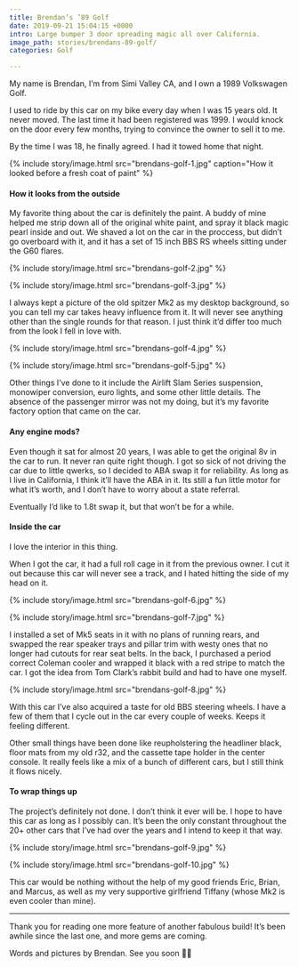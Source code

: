 ```yaml
---
title: Brendan’s ’89 Golf
date: 2019-09-21 15:04:15 +0000
intro: Large bumper 3 door spreading magic all over California.
image_path: stories/brendans-89-golf/
categories: Golf

---
```

My name is Brendan, I’m from Simi Valley CA, and I own a 1989 Volkswagen Golf.

I used to ride by this car on my bike every day when I was 15 years old. It never moved. The last time it had been registered was 1999. I would knock on the door every few months, trying to convince the owner to sell it to me.

By the time I was 18, he finally agreed. I had it towed home that night.

{% include story/image.html
  src="brendans-golf-1.jpg"
  caption="How it looked before a fresh coat of paint"
%}


#### How it looks from the outside
My favorite thing about the car is definitely the paint. A buddy of mine helped me strip down all of the original white paint, and spray it black magic pearl inside and out. We shaved a lot on the car in the proccess, but didn’t go overboard with it, and it has a set of 15 inch BBS RS wheels sitting under the G60 flares.

{% include story/image.html
  src="brendans-golf-2.jpg"
%}

{% include story/image.html
  src="brendans-golf-3.jpg"
%}

I always kept a picture of the old spitzer Mk2 as my desktop background, so you can tell my car takes heavy influence from it. It will never see anything other than the single rounds for that reason. I just think it’d differ too much from the look I fell in love with.

{% include story/image.html
  src="brendans-golf-4.jpg"
%}

{% include story/image.html
  src="brendans-golf-5.jpg"
%}

Other things I’ve done to it include the Airlift Slam Series suspension, monowiper conversion, euro lights, and some other little details. The absence of the passenger mirror was not my doing, but it’s my favorite factory option that came on the car.


#### Any engine mods?
Even though it sat for almost 20 years, I was able to get the original 8v in the car to run. It never ran quite right though. I got so sick of not driving the car due to little qwerks, so I decided to ABA swap it for reliability. As long as I live in California, I think it’ll have the ABA in it. Its still a fun little motor for what it’s worth, and I don’t have to worry about a state referral.

Eventually I’d like to 1.8t swap it, but that won’t be for a while.


#### Inside the car
I love the interior in this thing.

When I got the car, it had a full roll cage in it from the previous owner. I cut it out because this car will never see a track, and I hated hitting the side of my head on it.

{% include story/image.html
  src="brendans-golf-6.jpg"
%}

{% include story/image.html
  src="brendans-golf-7.jpg"
%}

I installed a set of Mk5 seats in it with no plans of running rears, and swapped the rear speaker trays and pillar trim with westy ones that no longer had cutouts for rear seat belts. In the back, I purchased a period correct Coleman cooler and wrapped it black with a red stripe to match the car. I got the idea from Tom Clark’s rabbit build and had to have one myself.

{% include story/image.html
  src="brendans-golf-8.jpg"
%}

With this car I’ve also acquired a taste for old BBS steering wheels. I have a few of them that I cycle out in the car every couple of weeks. Keeps it feeling different.

Other small things have been done like reupholstering the headliner black, floor mats from my old r32, and the cassette tape holder in the center console. It really feels like a mix of a bunch of different cars, but I still think it flows nicely.


#### To wrap things up
The project’s definitely not done. I don’t think it ever will be. I hope to have this car as long as I possibly can. It’s been the only constant throughout the 20+ other cars that I’ve had over the years and I intend to keep it that way.

{% include story/image.html
  src="brendans-golf-9.jpg"
%}

{% include story/image.html
  src="brendans-golf-10.jpg"
%}

This car would be nothing without the help of my good friends Eric, Brian, and Marcus, as well as my very supportive girlfriend Tiffany (whose Mk2 is even cooler than mine).

----

Thank you for reading one more feature of another fabulous build! It’s been awhile since the last one, and more gems are coming.

Words and pictures by Brendan. See you soon 👋🏼